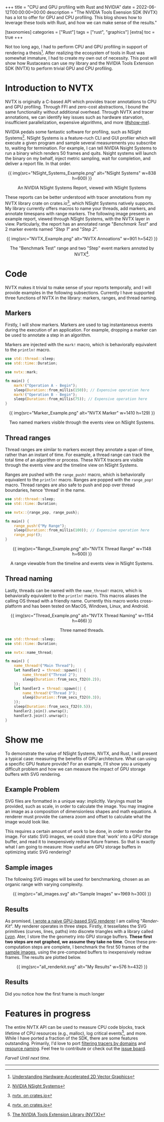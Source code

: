 +++
title = "CPU and GPU profiling with Rust and NVIDIA"
date = 2022-06-12T00:00:00+00:00
description = "The NVIDIA Tools Exension SDK (NVTX) has a lot to offer for GPU and CPU profiling. This blog shows how to leverage these tools with Rust, and how we can make sense of the results."

[taxonomies]
categories = ["Rust"]
tags = ["rust", "graphics"]
[extra]
toc = true
+++

Not too long ago, I had to perform CPU and GPU profiling in support of rendering a thesis[^thesis]. After realizing the ecosystem of tools in Rust was somewhat immature, I had to create my own out of necessity. This post will show how Rustaceans can use my library and the NVIDIA Tools Extension SDK (NVTX) to perform trivial GPU and CPU profiling.

# Introduction to NVTX
NVTX is originally a C-based API which provides tracer annotations to CPU and GPU profiling. Through FFI and zero-cost abstractions, I bound the same functionality without additional overhead. Through NVTX and tracer annotations, we can identify key issues such as hardware starvation, insufficient parallelization, expensive algorithms, and more ([#show-me](#show-me)).

NVIDIA pedals some fantastic software for profiling, such as NSight Systems[^nsight_systems]. NSight Systems is a feature-ruch CLI and GUI profiler which will execute a given program and sample several measurements you subscribe to, waiting for termination. For example, I can tell NVIDIA Nsight Systems to run a binary which renders 50 frames and quits. Nsight systems will launch the binary on my behalf, inject metric sampling, wait for completion, and deliver a report file. In that order.

<div align="center">
{{ img(src="NSight_Systems_Example.png" alt="NSight Systems" w=838 h=600) }}

An NVIDIA NSight Systems Report, viewed with NSight Systems
</div>

These reports can be better understood with tracer annotations from my NVTX library crate on crates.io[^crate], which NSight Systems natively supports. My library currently offers macros to name your threads, add markers, and annotate timespans with range markers. The following image presents an example report, viewed through NSight Systems, with the NVTX layer in view. Particularly, the report has an annotated range "*Benchmark Test*" and 2 marker events named "*Step 1*" and "*Step 2*".

<div align="center">
{{ img(src="NVTX_Example.png" alt="NVTX Annoations" w=901 h=542) }}

The "Benchmark Test" range and two "Step" event markers annoted by NVTX[^crate].
</div>

# Code
NVTX makes it trivial to make sense of your reports temporally, and I will provide examples in the following subsections. Currently I have supported three functions of NVTX in the library: markers, ranges, and thread naming.

## Markers
Firstly, I will show markers. Markers are used to tag instantaneous events during the execution of an application. For example, dropping a marker can be used to annotate a step in an algorithm.

Markers are injected with the `mark!` macro, which is behaviorally equivalent to the `println!` macro.
```rs
use std::thread::sleep;
use std::time::Duration;

use nvtx::mark;

fn main() {
    mark!("Operation A - Begin");
    sleep(Duration::from_millis(150)); // Expensive operation here
    mark!("Operation B - Begin");
    sleep(Duration::from_millis(75)); // Expensive operation here
}
```

<div align="center">
{{ img(src="Marker_Example.png" alt="NVTX Marker" w=1410 h=129) }}

Two named markers visible through the events view on NSight Systems.
</div>

## Thread ranges
Thread ranges are similar to markers except they annotate a span of time, rather than an instant of time. For example, a thread range can track the total time of an algorithm or process. These NVTX tracers are visible through the events view and the timeline view on NSight Systems.

Ranges are pushed with the `range_push!` macro, which is behaviorally equivalent to the `println!` macro. Ranges are popped with the `range_pop!` macro. Thread ranges are also safe to push and pop over thread boundaries, hence 'thread' in the name.

```rs
use std::thread::sleep;
use std::time::Duration;

use nvtx::{range_pop, range_push};

fn main() {
    range_push!("My Range");
    sleep(Duration::from_millis(100)); // Expensive operation here
    range_pop!();
}
```

<div align="center">
{{ img(src="Range_Example.png" alt="NVTX Thread Range" w=1148 h=600) }}

A range viewable from the timeline and events view in NSight Systems.
</div>

## Thread naming
Lastly, threads can be named with the `name_thread!` macro, which is behaviorally equivalent to the `println!` macro. This macros aliases the calling OS thread with a friendly name. Currently this macro works cross-platform and has been tested on MacOS, Windows, Linux, and Android.

<div align="center">
{{ img(src="Thread_Example.png" alt="NVTX Thread Naming" w=1154 h=466) }}

Three named threads.
</div>

```rs
use std::thread::sleep;
use std::time::Duration;

use nvtx::name_thread;

fn main() {
    name_thread!("Main Thread");
    let handler2 = thread::spawn(|| {
        name_thread!("Thread 2");
        sleep(Duration::from_secs_f32(0.2));
    });
    let handler3 = thread::spawn(|| {
        name_thread!("Thread 3");
        sleep(Duration::from_secs_f32(0.3));
    });
    sleep(Duration::from_secs_f32(0.5));
    handler2.join().unwrap();
    handler3.join().unwrap();
}
```

# Show me

To demonstrate the value of NSight Systems, NVTX, and Rust, I will present a typical case: measuring the benefits of GPU architecture. What can using a specific GPU feature provide? For an example, I'll show you a uniquely difficult problem and how we can measure the impact of GPU storage buffers with SVG rendering.

## Example Problem
SVG files are formatted in a unique way: implicltly. Varyings must be provided, such as scale, in order to calculate the image. You may imagine an image as a composition of dimensionless shapes and math equations. A renderer must provide the camera zoom and offset to calculate what the image would look like.

This requires a certain amount of work to be done, in order to render the image. For static SVG images, we could store that 'work' into a GPU storage buffer, and read it to inexpensively redraw future frames. So that is exactly what I am going to measure: How useful are GPU storage buffers in optimizing static SVG rendering?

## Sample images
The following SVG images will be used for benchmarking, chosen as an organic range with varying complexity.

<div align="center">
{{ img(src="all_images.svg" alt="Sample Images" w=1969 h=300) }}
</div>

## Results
As promised, [I wrote a naive GPU-based SVG renderer](https://github.com/kurbos/svg-tessellation-renderer) I am calling "*Render-Kit*". My renderer operates in three steps. Firstly, it tessellates the SVG primitives (curves, lines, paths) into discrete triangles with a library called [*Lyon*](https://github.com/nical/lyon). Ater, I store the the geometry into GPU storage buffers. **These first two steps are not graphed, we assume they take no time**. Once these pre-computation steps are complete, I benchmark the first 50 frames of the [sample images](#sample-images), using the pre-computed buffers to inexpensively redraw frames. The results are plotted below.

<div align="center">
{{ img(src="all_renderkit.svg" alt="My Results" w=576 h=432) }}
</div>

## Results
Did you notice how the first frame is much longer 

# Features in progress
The entire NVTX API can be used to measure CPU code blocks, track lifetime of CPU resources (e.g., malloc), log critical events[^nvtx_def], and more. While I have ported a fraction of the SDK, there are some features outstanding. Primarily, I'd love to port [filtering tracers by domains](https://nvidia.github.io/NVTX/doxygen/index.html#DOMAINS) and [resource naming](https://nvidia.github.io/NVTX/doxygen/index.html#RESOURCE_NAMING). Feel free to contribute or check out the [issue board](https://github.com/simbleau/nvtx/issues).

*Farvel! Until next time.*

---
<!-- Note: There must be a blank line between every two lines of the footnote difinition.  -->
[^thesis]: [Understanding Hardware-Accelerated 2D Vector Graphics](http://dx.doi.org/10.13140/RG.2.2.25593.54887)

[^nsight_systems]: [NVIDIA NSight Systems](https://developer.nvidia.com/nsight-systems)

[^crate]: [nvtx, on crates.io](https://crates.io/crates/nvtx)

[^examples]: [Examples using the nvtx crate](https://github.com/simbleau/nvtx/tree/main/examples)

[^nvtx_def]: [The NVIDIA Tools Extension Library (NVTX)](https://docs.nvidia.com/nsight-visual-studio-edition/2020.1/nvtx/index.html#nvidia-tools-extension-library-nvtx)